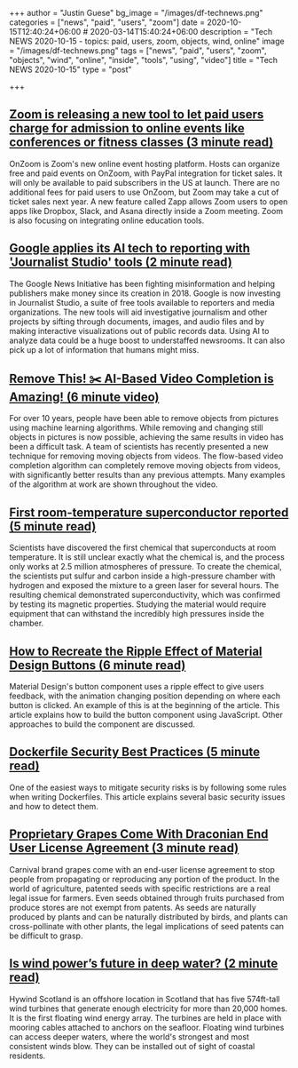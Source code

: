 +++
author = "Justin Guese"
bg_image = "/images/df-technews.png"
categories = ["news", "paid", "users", "zoom"]
date = 2020-10-15T12:40:24+06:00 # 2020-03-14T15:40:24+06:00
description = "Tech NEWS 2020-10-15 - topics: paid, users, zoom, objects, wind, online"
image = "/images/df-technews.png"
tags = ["news", "paid", "users", "zoom", "objects", "wind", "online", "inside", "tools", "using", "video"]
title = "Tech NEWS 2020-10-15"
type = "post"

+++

## [Zoom is releasing a new tool to let paid users charge for admission to online events like conferences or fitness classes (3 minute read)](https://www.businessinsider.com/zoom-announces-new-online-event-platform-onzoom-third-party-apps-2020-10?op=1&scrolla=5eb6d68b7fedc32c19ef33b4/1/010001752bbbebc6-e25b615a-6bbf-4ad2-b0ef-db2166d38419-000000/5x25_eRSpHknT_SgkTZWsQf70hKBCToMjq-zvSxvAbw=163)

OnZoom is Zoom's new online event hosting platform. Hosts can organize free and paid events on OnZoom, with PayPal integration for ticket sales. It will only be available to paid subscribers in the US at launch. There are no additional fees for paid users to use OnZoom, but Zoom may take a cut of ticket sales next year. A new feature called Zapp allows Zoom users to open apps like Dropbox, Slack, and Asana directly inside a Zoom meeting. Zoom is also focusing on integrating online education tools.

## [Google applies its AI tech to reporting with 'Journalist Studio' tools (2 minute read)](https://www.engadget.com/google-journalist-studio-pinpoint-110047367.html/1/010001752bbbebc6-e25b615a-6bbf-4ad2-b0ef-db2166d38419-000000/gFZb9OsfuEUgRMXEvmbrEr88CP6bHaLK3pGePTkAiws=163)

The Google News Initiative has been fighting misinformation and helping publishers make money since its creation in 2018. Google is now investing in Journalist Studio, a suite of free tools available to reporters and media organizations. The new tools will aid investigative journalism and other projects by sifting through documents, images, and audio files and by making interactive visualizations out of public records data. Using AI to analyze data could be a huge boost to understaffed newsrooms. It can also pick up a lot of information that humans might miss.

## [Remove This! ✂️ AI-Based Video Completion is Amazing! (6 minute video)](https://www.youtube.com/watch?v=86QU7_SF16Q/1/010001752bbbebc6-e25b615a-6bbf-4ad2-b0ef-db2166d38419-000000/cMtjnEdU5p54u77hq58k_9aVHF3ynkEBCyAbYHrNYdM=163)

For over 10 years, people have been able to remove objects from pictures using machine learning algorithms. While removing and changing still objects in pictures is now possible, achieving the same results in video has been a difficult task. A team of scientists has recently presented a new technique for removing moving objects from videos. The flow-based video completion algorithm can completely remove moving objects from videos, with significantly better results than any previous attempts. Many examples of the algorithm at work are shown throughout the video.

## [First room-temperature superconductor reported (5 minute read)](https://arstechnica.com/science/2020/10/high-pressure-superconductors-reach-room-temperature//1/010001752bbbebc6-e25b615a-6bbf-4ad2-b0ef-db2166d38419-000000/xrWtEHZaNAzputiLB63g2xnpD1S0fpTulDDUyXdrHyg=163)

Scientists have discovered the first chemical that superconducts at room temperature. It is still unclear exactly what the chemical is, and the process only works at 2.5 million atmospheres of pressure. To create the chemical, the scientists put sulfur and carbon inside a high-pressure chamber with hydrogen and exposed the mixture to a green laser for several hours. The resulting chemical demonstrated superconductivity, which was confirmed by testing its magnetic properties. Studying the material would require equipment that can withstand the incredibly high pressures inside the chamber.

## [How to Recreate the Ripple Effect of Material Design Buttons (6 minute read)](https://css-tricks.com/how-to-recreate-the-ripple-effect-of-material-design-buttons//1/010001752bbbebc6-e25b615a-6bbf-4ad2-b0ef-db2166d38419-000000/rN6K-Jq_zOXpoJEtdJ7NKMfEeoRZ5DDx8tddZ-LtCGE=163)

Material Design's button component uses a ripple effect to give users feedback, with the animation changing position depending on where each button is clicked. An example of this is at the beginning of the article. This article explains how to build the button component using JavaScript. Other approaches to build the component are discussed.

## [Dockerfile Security Best Practices (5 minute read)](https://cloudberry.engineering/article/dockerfile-security-best-practices//1/010001752bbbebc6-e25b615a-6bbf-4ad2-b0ef-db2166d38419-000000/nMAUwl1fLDohSl6ABwhy0hYY94m7zbPTcgUlBXm0btw=163)

One of the easiest ways to mitigate security risks is by following some rules when writing Dockerfiles. This article explains several basic security issues and how to detect them.

## [Proprietary Grapes Come With Draconian End User License Agreement (3 minute read)](https://www.vice.com/en/article/m7jm4y/proprietary-grapes-come-with-draconian-end-user-license-agreement/1/010001752bbbebc6-e25b615a-6bbf-4ad2-b0ef-db2166d38419-000000/N-o_XWqnYx9xIcfp9x-uRKTz2_o3iN5szOrq5SKnEAo=163)

Carnival brand grapes come with an end-user license agreement to stop people from propagating or reproducing any portion of the product. In the world of agriculture, patented seeds with specific restrictions are a real legal issue for farmers. Even seeds obtained through fruits purchased from produce stores are not exempt from patents. As seeds are naturally produced by plants and can be naturally distributed by birds, and plants can cross-pollinate with other plants, the legal implications of seed patents can be difficult to grasp.

## [Is wind power’s future in deep water? (2 minute read)](https://www.bbc.com/future/article/20201013-is-wind-powers-future-in-deep-water/1/010001752bbbebc6-e25b615a-6bbf-4ad2-b0ef-db2166d38419-000000/3aly_qiTGpQNrtjopqR-4wjpUsr0MtoVJmU_AFEeJ-s=163)

Hywind Scotland is an offshore location in Scotland that has five 574ft-tall wind turbines that generate enough electricity for more than 20,000 homes. It is the first floating wind energy array. The turbines are held in place with mooring cables attached to anchors on the seafloor. Floating wind turbines can access deeper waters, where the world's strongest and most consistent winds blow. They can be installed out of sight of coastal residents.

